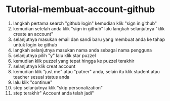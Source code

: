 # Tutorial-membuat-account-github

1. langkah pertama search "github login" kemudian klik "sign in github"
2. kemudian setelah anda klik "sign in github" lalu langkah selanjutnya "klik create an account"
3. selanjutnya masukan email dan sandi baru yang membuat anda ke tahap untuk login ke github
4. langkah selanjutnya masukan nama anda sebagai nama pengguna
5. selanjutnya pilih "y" lalu klik star puzzel
6. kemudian klik puzzel yang tepat hingga ke puzzel terakhir
7. selanjutnya klik creat account
8. kemudian klik "just me" atau "patner" anda, selain itu klik student atau teacher sesuai status anda
9. lalu klik "continue"
10. step selanjutnya klik "skip personalization"
11. step terakhir" Account anda telah jadi"
